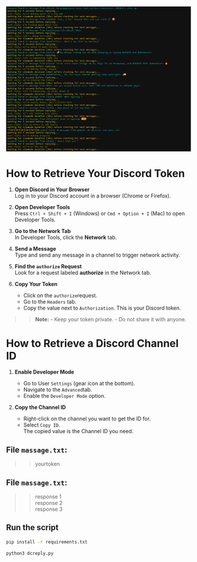 ![Auto Reply Screenshot](https://github.com/ichinur/dc-auto-reply/blob/main/ss.png)


# How to Retrieve Your Discord Token

1. **Open Discord in Your Browser**  
   Log in to your Discord account in a browser (Chrome or Firefox).

2. **Open Developer Tools**  
   Press `Ctrl + Shift + I` (Windows) or `Cmd + Option + I` (Mac) to open Developer Tools.

3. **Go to the Network Tab**  
   In Developer Tools, click the **Network** tab.

4. **Send a Message**  
   Type and send any message in a channel to trigger network activity.

5. **Find the `authorize` Request**  
   Look for a request labeled **authorize** in the Network tab.

6. **Copy Your Token**  
   - Click on the `authorize`request.
   - Go to the `Headers` tab.
   - Copy the value next to `Authorization`. This is your Discord token.

>> **Note:**   - Keep your token private.  - Do not share it with anyone.


# How to Retrieve a Discord Channel ID

1. **Enable Developer Mode**  
   - Go to User `Settings` (gear icon at the bottom).  
   - Navigate to the `Advanced`tab.  
   - Enable the `Developer Mode` option.

2. **Copy the Channel ID**  
   - Right-click on the channel you want to get the ID for.  
   - Select `Copy ID`.  
   The copied value is the Channel ID you need.

## File `massage.txt`:
>>  yourtoken

## File `massage.txt`:
>>  response 1  
>>  response 2  
>>  response 3  

## Run the script
```bash
pip install -r requirements.txt
```
```bash
python3 dcreply.py
```

